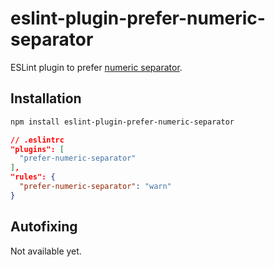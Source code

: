 # eslint-plugin-prefer-numeric-separator

ESLint plugin to prefer [numeric separator](https://github.com/tc39/proposal-numeric-separator).

## Installation

```sh
npm install eslint-plugin-prefer-numeric-separator
```

```json
// .eslintrc
"plugins": [
  "prefer-numeric-separator"
],
"rules": {
  "prefer-numeric-separator": "warn"
}
```

## Autofixing

Not available yet.
